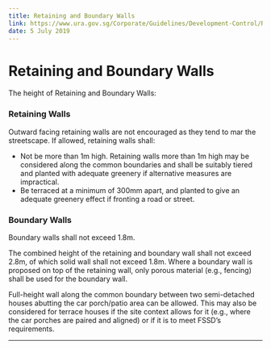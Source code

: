 ```yaml
---
title: Retaining and Boundary Walls
link: https://www.ura.gov.sg/Corporate/Guidelines/Development-Control/Residential/Strata-Landed-Housing/Retaining-Walls
date: 5 July 2019
---
```


# Retaining and Boundary Walls

The height of Retaining and Boundary Walls:

### Retaining Walls

Outward facing retaining walls are not encouraged as they tend to mar the streetscape. If allowed, retaining walls shall:

- Not be more than 1m high. Retaining walls more than 1m high may be considered along the common boundaries and shall be suitably tiered and planted with adequate greenery if alternative measures are impractical.
- Be terraced at a minimum of 300mm apart, and planted to give an adequate greenery effect if fronting a road or street.

### Boundary Walls

Boundary walls shall not exceed 1.8m.

The combined height of the retaining and boundary wall shall not exceed 2.8m, of which solid wall shall not exceed 1.8m. Where a boundary wall is proposed on top of the retaining wall, only porous material (e.g., fencing) shall be used for the boundary wall.

Full-height wall along the common boundary between two semi-detached houses abutting the car porch/patio area can be allowed. This may also be considered for terrace houses if the site context allows for it (e.g., where the car porches are paired and aligned) or if it is to meet FSSD’s requirements.

---



